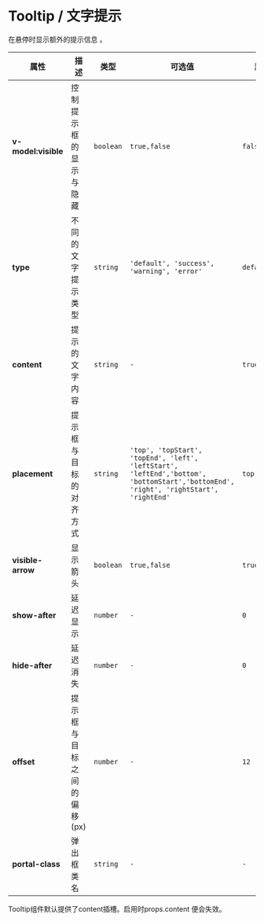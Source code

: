 # Tooltip / 文字提示

在悬停时显示额外的提示信息 。

<playground title="默认的" desc="基础示例" name="ex-tooltip-default" />

<playground title="触发方式" desc="具有不同的触发方式" name="ex-tooltip-trigger" />

<playground title="变体" desc="具有不同的状态" name="ex-tooltip-variable" />

<fe-attributes>

<fe-attributes-title title="Tooltip Props" />

| 属性                | 描述                       | 类型      | 可选值                                                                                                                               | 默认         |
| ------------------- | -------------------------- | --------- | ------------------------------------------------------------------------------------------------------------------------------------ | ------------ |
| **v-model:visible** | 控制提示框的显示与隐藏     | `boolean` | `true,false`                                                                                                                         | `false`      |
| **type**            | 不同的文字提示类型         | `string`  | `'default', 'success', 'warning', 'error'`                                                                                           | `default`    |
| **content**         | 提示的文字内容             | `string`  | `-`                                                                                                                                  | `true,false` |
| **placement**       | 提示框与目标的对齐方式     | `string`  | `'top', 'topStart', 'topEnd', 'left', 'leftStart', 'leftEnd','bottom', 'bottomStart','bottomEnd', 'right', 'rightStart', 'rightEnd'` | `top`        |
| **visible-arrow**   | 显示箭头                   | `boolean` | `true,false`                                                                                                                         | `true`       |
| **show-after**      | 延迟显示                   | `number`  | `-`                                                                                                                                  | `0`          |
| **hide-after**      | 延迟消失                   | `number`  | `-`                                                                                                                                  | `0`          |
| **offset**          | 提示框与目标之间的偏移(px) | `number`  | `-`                                                                                                                                  | `12`         |
| **portal-class**    | 弹出框类名                 | `string`  | `-`                                                                                                                                  | `-`          |

</fe-attributes>

<fe-attributes>

<fe-attributes-title title="Tooltip customSlots" />

<fe-card>
  Tooltip组件默认提供了<fe-code>content</fe-code>插槽。启用时<fe-code>props.content</fe-code>
  便会失效。
</fe-card>

</fe-attributes>
